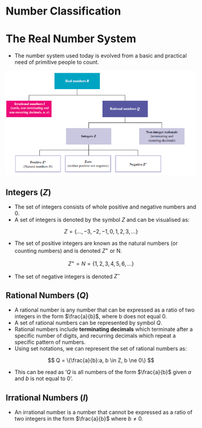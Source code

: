# Number Classification

# The Real Number System

- The number system used today is evolved from a basic and practical need of primitive people to count.

![Untitled](Subject-Notes/Mathematics/Number%20Classification%208ac2082a88b842d7b477b0e72e8553bc/Untitled.png)

## Integers ($Z$)

- The set of integers consists of whole positive and negative numbers and 0.
- A set of integers is denoted by the symbol $Z$ and can be visualised as:

$$
Z = \{..., -3, -2, -1, 0,1,2,3,...\}
$$

- The set of positive integers are known as the natural numbers (or counting numbers) and is denoted $Z^+$ or N.

$$
Z^+ = N= \{1,2,3,4,5,6,...\}
$$

- The set of negative integers is denoted $Z^-$

## Rational Numbers ($Q$)

- A rational number is any number that can be expressed as a ratio of two integers in the form $\frac{a}{b}$, where b does not equal 0.
- A set of rational numbers can be represented by symbol $Q$.
- Rational numbers include **terminating decimals** which terminate after a specific number of digits, and recurring decimals which repeat a specific pattern of numbers.
- Using set notations, we can represent the set of rational numbers as:

$$
Q = \{\frac{a}{b}:a, b \in Z, b \ne 0\}
$$

- This can be read as ‘$Q$ is all numbers of the form $\frac{a}{b}$ given $a$ and $b$ is not equal to 0’.

## Irrational Numbers ($I$)

- An irrational number is a number that cannot be expressed as a ratio of two integers in the form $\frac{a}{b}$ where $b \ne 0.$